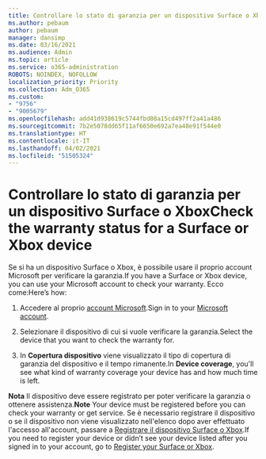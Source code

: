 ```yaml
---
title: Controllare lo stato di garanzia per un dispositivo Surface o Xbox
ms.author: pebaum
author: pebaum
manager: dansimp
ms.date: 03/16/2021
ms.audience: Admin
ms.topic: article
ms.service: o365-administration
ROBOTS: NOINDEX, NOFOLLOW
localization_priority: Priority
ms.collection: Adm_O365
ms.custom:
- "9756"
- "9005679"
ms.openlocfilehash: add41d938619c5744fbd08a15cd497ff2a41a486
ms.sourcegitcommit: 7b2e5078dd65f11af6650e692a7ea48e91f544e0
ms.translationtype: HT
ms.contentlocale: it-IT
ms.lasthandoff: 04/02/2021
ms.locfileid: "51505324"
---
```

# <a name="check-the-warranty-status-for-a-surface-or-xbox-device"></a><span data-ttu-id="36090-102">Controllare lo stato di garanzia per un dispositivo Surface o Xbox</span><span class="sxs-lookup"><span data-stu-id="36090-102">Check the warranty status for a Surface or Xbox device</span></span>

<span data-ttu-id="36090-103">Se si ha un dispositivo Surface o Xbox, è possibile usare il proprio account Microsoft per verificare la garanzia.</span><span class="sxs-lookup"><span data-stu-id="36090-103">If you have a Surface or Xbox device, you can use your Microsoft account to check your warranty.</span></span> <span data-ttu-id="36090-104">Ecco come:</span><span class="sxs-lookup"><span data-stu-id="36090-104">Here’s how:</span></span>

1. <span data-ttu-id="36090-105">Accedere al proprio [account Microsoft](https://account.microsoft.com/devices/).</span><span class="sxs-lookup"><span data-stu-id="36090-105">Sign in to your [Microsoft account](https://account.microsoft.com/devices/).</span></span> 

1. <span data-ttu-id="36090-106">Selezionare il dispositivo di cui si vuole verificare la garanzia.</span><span class="sxs-lookup"><span data-stu-id="36090-106">Select the device that you want to check the warranty for.</span></span>

1. <span data-ttu-id="36090-107">In **Copertura dispositivo** viene visualizzato il tipo di copertura di garanzia del dispositivo e il tempo rimanente.</span><span class="sxs-lookup"><span data-stu-id="36090-107">In **Device coverage**, you'll see what kind of warranty coverage your device has and how much time is left.</span></span>

<span data-ttu-id="36090-108">**Nota** Il dispositivo deve essere registrato per poter verificare la garanzia o ottenere assistenza.</span><span class="sxs-lookup"><span data-stu-id="36090-108">**Note** Your device must be registered before you can check your warranty or get service.</span></span> <span data-ttu-id="36090-109">Se è necessario registrare il dispositivo o se il dispositivo non viene visualizzato nell'elenco dopo aver effettuato l'accesso all'account, passare a [Registrare il dispositivo Surface o Xbox](https://support.microsoft.com/surface/register-your-surface-or-xbox-fd7d73f8-b0e6-c9fa-e83b-0b64652e2376).</span><span class="sxs-lookup"><span data-stu-id="36090-109">If you need to register your device or didn’t see your device listed after you signed in to your account, go to [Register your Surface or Xbox](https://support.microsoft.com/surface/register-your-surface-or-xbox-fd7d73f8-b0e6-c9fa-e83b-0b64652e2376).</span></span>
